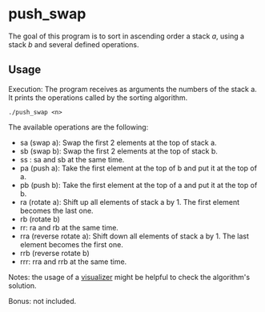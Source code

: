# push_swap
The goal of this program is to sort in ascending order a stack _a_, using a stack _b_ and several defined operations.

## Usage
Execution: The program receives as arguments the numbers of the stack a. It prints the operations called by the sorting algorithm.

```shell
./push_swap <n>
```

The available operations are the following:
* sa (swap a): Swap the first 2 elements at the top of stack a.
* sb (swap b): Swap the first 2 elements at the top of stack b.
* ss : sa and sb at the same time.
* pa (push a): Take the first element at the top of b and put it at the top of a.
* pb (push b): Take the first element at the top of a and put it at the top of b.
* ra (rotate a): Shift up all elements of stack a by 1. The first element becomes the last one.
* rb (rotate b)
* rr: ra and rb at the same time.
* rra (reverse rotate a): Shift down all elements of stack a by 1. The last element becomes the first one.
* rrb (reverse rotate b)
* rrr: rra and rrb at the same time.

Notes: the usage of a [visualizer](https://github.com/o-reo/push_swap_visualizer) might be helpful to check the algorithm's solution.

Bonus: not included.
